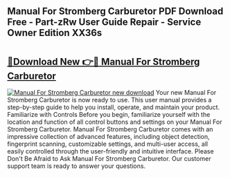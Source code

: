 ## Manual For Stromberg Carburetor PDF Download Free - Part-zRw User Guide Repair - Service Owner Edition XX36s

# <h2><a href="http://bc65600.oget.top/?id=Manual+For+Stromberg+Carburetor">🔗Download New 👉🔴 Manual For Stromberg Carburetor</a></h2>

[![Manual For Stromberg Carburetor new download](https://i.imgur.com/5g1atiW.png)](http://bc65600.oget.top/?id=Manual+For+Stromberg+Carburetor)
Your new Manual For Stromberg Carburetor is now ready to use. This user manual provides a step-by-step guide to help you install, operate, and maintain your product. Familiarize with Controls Before you begin, familiarize yourself with the location and function of all control buttons and settings on your Manual For Stromberg Carburetor. Manual For Stromberg Carburetor comes with an impressive collection of advanced features, including object detection, fingerprint scanning, customizable settings, and multi-user access, all easily controlled through the user-friendly and intuitive interface. Please Don't Be Afraid to Ask Manual For Stromberg Carburetor. Our customer support team is ready to answer your questions.
